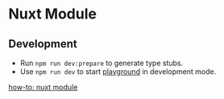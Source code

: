 # Nuxt Module

## Development

- Run `npm run dev:prepare` to generate type stubs.
- Use `npm run dev` to start [playground](./playground) in development mode.

[how-to: nuxt module](https://dev.to/jacobandrewsky/introduction-to-nuxt-3-modules-5h8o) 
